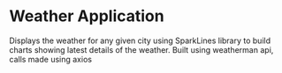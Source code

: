 # Weather Application

Displays the weather for any given city using SparkLines library
to build charts showing latest details of the weather.
Built using weatherman api, calls made using axios
